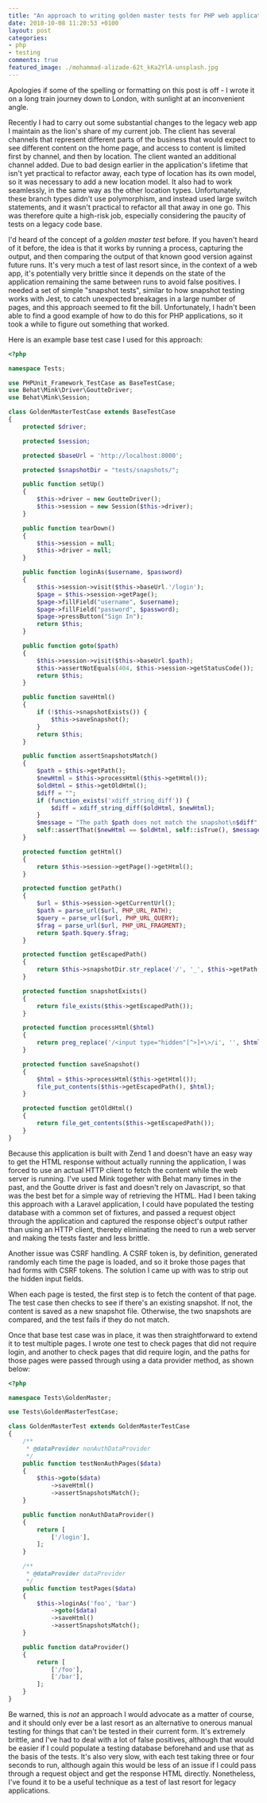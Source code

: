 ```yaml
---
title: "An approach to writing golden master tests for PHP web applications"
date: 2018-10-08 11:20:53 +0100
layout: post
categories:
- php
- testing
comments: true
featured_image: ./mohammad-alizade-62t_kKa2YlA-unsplash.jpg
---
```


Apologies if some of the spelling or formatting on this post is off - I wrote it on a long train journey down to London, with sunlight at an inconvenient angle.

Recently I had to carry out some substantial changes to the legacy web app I maintain as the lion's share of my current job. The client has several channels that represent different parts of the business that would expect to see different content on the home page, and access to content is limited first by channel, and then by location. The client wanted an additional channel added. Due to bad design earlier in the application's lifetime that isn't yet practical to refactor away, each type of location has its own model, so it was necessary to add a new location model. It also had to work seamlessly, in the same way as the other location types. Unfortunately, these branch types didn't use polymorphism, and instead used large switch statements, and it wasn't practical to refactor all that away in one go. This was therefore quite a high-risk job, especially considering the paucity of tests on a legacy code base.

I'd heard of the concept of a *golden master test* before. If you haven't heard of it before, the idea is that it works by running a process, capturing the output, and then comparing the output of that known good version against future runs. It's very much a test of last resort since, in the context of a web app, it's potentially very brittle since it depends on the state of the application remaining the same between runs to avoid false positives. I needed a set of simple "snapshot tests", similar to how snapshot testing works with Jest, to catch unexpected breakages in a large number of pages, and this approach seemed to fit the bill. Unfortunately, I hadn't been able to find a good example of how to do this for PHP applications, so it took a while to figure out something that worked.

Here is an example base test case I used for this approach:

```php
<?php

namespace Tests;

use PHPUnit_Framework_TestCase as BaseTestCase;
use Behat\Mink\Driver\GoutteDriver;
use Behat\Mink\Session;

class GoldenMasterTestCase extends BaseTestCase
{
    protected $driver;

    protected $session;

    protected $baseUrl = 'http://localhost:8000';

    protected $snapshotDir = "tests/snapshots/";

    public function setUp()
    {
        $this->driver = new GoutteDriver();
        $this->session = new Session($this->driver);
    }

    public function tearDown()
    {
        $this->session = null;
        $this->driver = null;
    }

    public function loginAs($username, $password)
    {
        $this->session->visit($this->baseUrl.'/login');
        $page = $this->session->getPage();
        $page->fillField("username", $username);
        $page->fillField("password", $password);
        $page->pressButton("Sign In");
        return $this;
    }

    public function goto($path)
    {
        $this->session->visit($this->baseUrl.$path);
        $this->assertNotEquals(404, $this->session->getStatusCode());
        return $this;
    }

    public function saveHtml()
    {
        if (!$this->snapshotExists()) {
            $this->saveSnapshot();
        }
        return $this;
    }

    public function assertSnapshotsMatch()
    {
        $path = $this->getPath();
        $newHtml = $this->processHtml($this->getHtml());
        $oldHtml = $this->getOldHtml();
        $diff = "";
        if (function_exists('xdiff_string_diff')) {
            $diff = xdiff_string_diff($oldHtml, $newHtml);
        }
        $message = "The path $path does not match the snapshot\n$diff";
        self::assertThat($newHtml == $oldHtml, self::isTrue(), $message);
    }

    protected function getHtml()
    {
        return $this->session->getPage()->getHtml();
    }

    protected function getPath()
    {
        $url = $this->session->getCurrentUrl();
        $path = parse_url($url, PHP_URL_PATH);
        $query = parse_url($url, PHP_URL_QUERY);
        $frag = parse_url($url, PHP_URL_FRAGMENT);
        return $path.$query.$frag;
    }

    protected function getEscapedPath()
    {
        return $this->snapshotDir.str_replace('/', '_', $this->getPath()).'.snap';
    }

    protected function snapshotExists()
    {
        return file_exists($this->getEscapedPath());
    }

    protected function processHtml($html)
    {
        return preg_replace('/<input type="hidden"[^>]+\>/i', '', $html);
    }

    protected function saveSnapshot()
    {
        $html = $this->processHtml($this->getHtml());
        file_put_contents($this->getEscapedPath(), $html);
    }

    protected function getOldHtml()
    {
        return file_get_contents($this->getEscapedPath());
    }
}
```

Because this application is built with Zend 1 and doesn't have an easy way to get the HTML response without actually running the application, I was forced to use an actual HTTP client to fetch the content while the web server is running. I've used Mink together with Behat many times in the past, and the Goutte driver is fast and doesn't rely on Javascript, so that was the best bet for a simple way of retrieving the HTML. Had I been taking this approach with a Laravel application, I could have populated the testing database with a common set of fixtures, and passed a request object through the application and captured the response object's output rather than using an HTTP client, thereby eliminating the need to run a web server and making the tests faster and less brittle.

Another issue was CSRF handling. A CSRF token is, by definition, generated randomly each time the page is loaded, and so it broke those pages that had forms with CSRF tokens. The solution I came up with was to strip out the hidden input fields.

When each page is tested, the first step is to fetch the content of that page. The test case then checks to see if there's an existing snapshot. If not, the content is saved as a new snapshot file. Otherwise, the two snapshots are compared, and the test fails if they do not match.

Once that base test case was in place, it was then straightforward to extend it to test multiple pages. I wrote one test to check pages that did not require login, and another to check pages that did require login, and the paths for those pages were passed through using a data provider method, as shown below:

```php
<?php

namespace Tests\GoldenMaster;

use Tests\GoldenMasterTestCase;

class GoldenMasterTest extends GoldenMasterTestCase
{
    /**
     * @dataProvider nonAuthDataProvider
     */
    public function testNonAuthPages($data)
    {
        $this->goto($data)
            ->saveHtml()
            ->assertSnapshotsMatch();
    }

    public function nonAuthDataProvider()
    {
        return [
            ['/login'],
        ];
    }

    /**
     * @dataProvider dataProvider
     */
    public function testPages($data)
    {
        $this->loginAs('foo', 'bar')
            ->goto($data)
            ->saveHtml()
            ->assertSnapshotsMatch();
    }

    public function dataProvider()
    {
        return [
            ['/foo'],
            ['/bar'],
        ];
    }
}
```

Be warned, this is *not* an approach I would advocate as a matter of course, and it should only ever be a last resort as an alternative to onerous manual testing for things that can't be tested in their current form. It's extremely brittle, and I've had to deal with a lot of false positives, although that would be easier if I could populate a testing database beforehand and use that as the basis of the tests. It's also very slow, with each test taking three or four seconds to run, although again this would be less of an issue if I could pass through a request object and get the response HTML directly. Nonetheless, I've found it to be a useful technique as a test of last resort for legacy applications.
